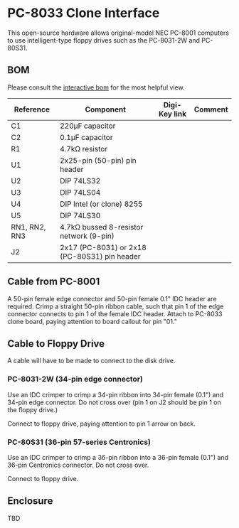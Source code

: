 # PC-8033 Clone Interface
This open-source hardware allows original-model NEC PC-8001 computers to use intelligent-type floppy drives such as the PC-8031-2W and PC-80S31.

## BOM
Please consult the [interactive bom](/bom/) for the most helpful view.

| Reference | Component | Digi-Key link | Comment |
|------|-----------|---------------|---------|
| C1 | 220µF capacitor | | |
| C2 | 0.1µF capacitor | | |
| R1 | 4.7kΩ resistor | | |
| U1 | 2x25-pin (50-pin) pin header | | |
| U2 | DIP 74LS32 | | |
| U3 | DIP 74LS04 | | |
| U4 | DIP Intel (or clone) 8255 | | |
| U5 | DIP 74LS30 | | |
| RN1, RN2, RN3 | 4.7kΩ bussed 8-resistor network (9-pin) | | |
| J2 | 2x17 (PC-8031) or 2x18 (PC-80S31) pin header | | |

## Cable from PC-8001
A 50-pin female edge connector and 50-pin female 0.1" IDC header are required. Crimp a straight 50-pin ribbon cable, such that pin 1 of the edge connector connects to pin 1 of the female IDC header. Attach to PC-8033 clone board, paying attention to board callout for pin "01."

## Cable to Floppy Drive
A cable will have to be made to connect to the disk drive.

### PC-8031-2W (34-pin edge connector)
Use an IDC crimper to crimp a 34-pin ribbon into 34-pin female (0.1") and 34-pin edge connector. Do not cross over (pin 1 on J2 should be pin 1 on the floppy drive.)

Connect to floppy drive, paying attention to pin 1 arrow on back.

### PC-80S31 (36-pin 57-series Centronics)
Use an IDC crimper to crimp a 36-pin ribbon into a 36-pin female (0.1") and 36-pin Centronics connector. Do not cross over.

Connect to floppy drive.

## Enclosure
TBD
